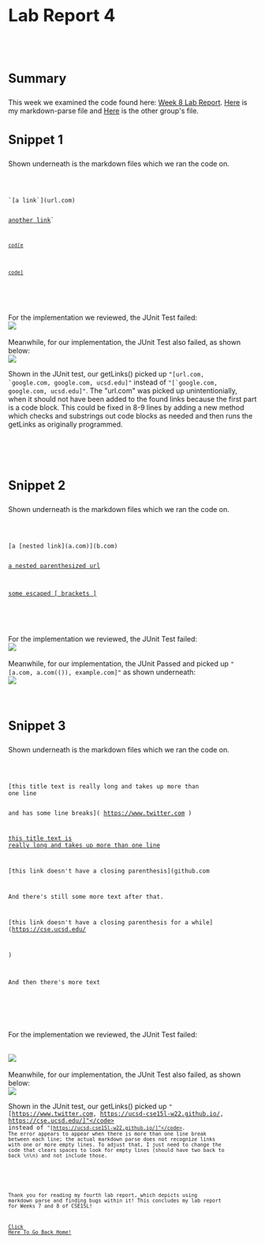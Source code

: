 <h1 style="font-size:35px;">Lab Report 4</h1>
<br>
<br>

<h3 style="font-size:25px;">Summary</h3>
This week we examined the code found here: <a href="https://ucsd-cse15l-w22.github.io/week/week8/">Week 8 Lab Report</a>.
<a href="https://github.com/LastEternity/markdown-parse">Here</a> is my markdown-parse file and <a href="https://github.com/P2fryang/markdown-parse">Here</a> is the
other group's file.


<br>

<h3 style="font-size:25px;">Snippet 1</h3>

Shown underneath is the markdown files which we ran the code on.
<br>

<br>
<pre>
<code>
`[a link`](url.com)

[another link](`google.com)`

[`cod[e`](google.com)

[`code]`](ucsd.edu)
</code>
</pre>
<br>

<br>
For the implementation we reviewed, the JUnit Test failed:

<br>
<img src="SnippetOneOtherGroup.png">
<br>

<br>
Meanwhile, for our implementation, the JUnit Test also failed, as shown below:

<br>
<img src="SnippetOneOurGroupActual.png">
<br>

Shown in the JUnit test, our getLinks() picked up <code>"[url.com, \`google.com, google.com, ucsd.edu]"</code> instead of <code>"[\`google.com, google.com, ucsd.edu]"</code>. The "url.com" was picked up unintentionially, when it should not have been added to the found links because the first part is a code block. This could be fixed in 8-9 lines by adding a new method which checks and substrings out code blocks as needed and then runs the getLinks as originally programmed.

<br>
<br>
<br>

<h3 style="font-size:25px;">Snippet 2</h3>

Shown underneath is the markdown files which we ran the code on.
<br>

<br>
<pre>
<code>
[a [nested link](a.com)](b.com)

[a nested parenthesized url](a.com(()))

[some escaped \[ brackets \]](example.com)
</code>
</pre>
<br>

<br>
For the implementation we reviewed, the JUnit Test failed:

<br>
<img src="SnippetTwoOtherGroup.png">
<br>

<br>
Meanwhile, for our implementation, the JUnit Passed and picked up <code>"[a.com, a.com(()), example.com]"</code> as shown underneath:

<br>
<img src="SnippetThreeOurGroupActual.png">
<br>

<br>

<br>

<h3 style="font-size:25px;">Snippet 3</h3>

Shown underneath is the markdown files which we ran the code on.
<br>

<br>
<pre>
<code>
[this title text is really long and takes up more than 
one line

and has some line breaks](
    https://www.twitter.com
)

[this title text is really long and takes up more than 
one line](
    https://ucsd-cse15l-w22.github.io/
)


[this link doesn't have a closing parenthesis](github.com

And there's still some more text after that.

[this link doesn't have a closing parenthesis for a while](https://cse.ucsd.edu/



)

And then there's more text
</code>
</pre>
<br>

<br>

For the implementation we reviewed, the JUnit Test failed:

<br>
<img src="SnippetThreeOtherGroup.png">
<br>

<br>
Meanwhile, for our implementation, the JUnit Test also failed, as shown below:

<br>
<img src="SnippetThreeOurGroupActual.png">
<br>

Shown in the JUnit test, our getLinks() picked up <code>"[https://www.twitter.com, https://ucsd-cse15l-w22.github.io/, https://cse.ucsd.edu/]"</code> instead of <code>"[https://ucsd-cse15l-w22.github.io/]"</code>. The error appears to appear when there is more than one line break between each line; the actual markdown parse does not recognize links with one or more empty lines. To adjust that, I just need to change the code that clears spaces to look for empty lines (should have two back to back \n\n) and not include those.

<br>

Thank you for reading my fourth lab report, which depicts using markdown parse and finding bugs within it! This concludes my lab report for Weeks 7 and 8 of CSE15L! 

<a href="https://lasteternity.github.io/cse15l-lab-reports/">Click Here To Go Back Home!</a>
